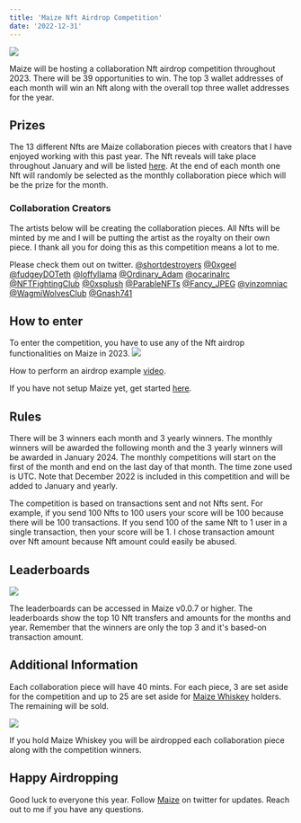 ```yaml
---
title: 'Maize Nft Airdrop Competition'
date: '2022-12-31'
---
```

![](/images/AirdropApplicationHeader.png)

Maize will be hosting a collaboration Nft airdrop competition throughout 2023. There will be 39 opportunities to win. The top 3 wallet addresses of each month will win an Nft along with the overall top three wallet addresses for the year.  

## Prizes

The 13 different Nfts are Maize collaboration pieces with creators that I have enjoyed working with this past year. The Nft reveals will take place throughout January and will be listed [here](https://loopexchange.art/collection/maizeorigin). At the end of each month one Nft will randomly be selected as the monthly collaboration piece which will be the prize for the month. 

### Collaboration Creators
The artists below will be creating the collaboration pieces. All Nfts will be minted by me and I will be putting the artist as the royalty on their own piece. I thank all you for doing this as this competition means a lot to me.

Please check them out on twitter.
[@shortdestroyers](https://twitter.com/shortdestroyers) [@0xgeel](https://twitter.com/0xgeel) [@fudgeyDOTeth](https://twitter.com/fudgeyDOTeth) [@loffyllama](https://twitter.com/loffyllama) [@Ordinary_Adam](https://twitter.com/Ordinary_Adam) [@ocarinalrc](https://twitter.com/ocarinalrc) [@NFTFightingClub](https://twitter.com/NFTFightingClub) [@0xsplush](https://twitter.com/0xsplush) [@ParableNFTs](https://twitter.com/ParableNFTs) [@Fancy_JPEG](https://twitter.com/Fancy_JPEG) [@vinzomniac](https://twitter.com/vinzomniac) [@WagmiWolvesClub](https://twitter.com/WagmiWolvesClub) [@Gnash741](https://twitter.com/Gnash741)

## How to enter

To enter the competition, you have to use any of the Nft airdrop functionalities on Maize in 2023. 
![](/images/NftAirdropFunctionality.png)

How to perform an airdrop example [video](https://www.youtube.com/watch?v=tsKZYBKJ-j0).

If you have not setup Maize yet, get started [here](https://cobmin.io/posts/Maize).


## Rules

There will be 3 winners each month and 3 yearly winners. The monthly winners will be awarded the following month and the 3 yearly winners will be awarded in January 2024. The monthly competitions will start on the first of the month and end on the last day of that month. The time zone used is UTC. Note that December 2022 is included in this competition and will be added to January and yearly.

The competition is based on transactions sent and not Nfts sent. For example, if you send 100 Nfts to 100 users your score will be 100 because there will be 100 transactions. If you send 100 of the same Nft to 1 user in a single transaction, then your score will be 1. I chose transaction amount over Nft amount because Nft amount could easily be abused.

## Leaderboards

![](/images/MaizeLeaderboards.png)

The leaderboards can be accessed in Maize v0.0.7 or higher. The leaderboards show the top 10 Nft transfers and amounts for the months and year. Remember that the winners are only the top 3 and it's based-on transaction amount.

## Additional Information

Each collaboration piece will have 40 mints. For each piece, 3 are set aside for the competition and up to 25 are set aside for [Maize Whiskey](https://loopexchange.art/collection/maizeorigin/item/0xe21a22643014393cf9cea349674bd47056ddd6c3da2a7f30a9f870e9feb45135) holders. The remaining will be sold. 

![](/images/MaizeWhiskey.JPG)

If you hold Maize Whiskey you will be airdropped each collaboration piece along with the competition winners.

## Happy Airdropping

Good luck to everyone this year. Follow [Maize](https://twitter.com/maize_capp) on twitter for updates. Reach out to me if you have any questions. 



